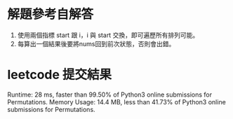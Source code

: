 # 解題參考自解答
1. 使用兩個指標 start 跟 i，i 與 start 交換，即可遍歷所有排列可能。
2. 每算出一個結果後要將nums回到前次狀態，否則會出錯。

# leetcode 提交結果
Runtime: 28 ms, faster than 99.50% of Python3 online submissions for Permutations.
Memory Usage: 14.4 MB, less than 41.73% of Python3 online submissions for Permutations.
